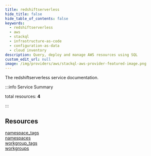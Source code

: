 ```yaml
---
title: redshiftserverless
hide_title: false
hide_table_of_contents: false
keywords:
  - redshiftserverless
  - aws
  - stackql
  - infrastructure-as-code
  - configuration-as-data
  - cloud inventory
description: Query, deploy and manage AWS resources using SQL
custom_edit_url: null
image: /img/providers/aws/stackql-aws-provider-featured-image.png
---
```


The redshiftserverless service documentation.

:::info Service Summary

<div class="row">
<div class="providerDocColumn">
<span>total resources:&nbsp;<b>4</b></span><br />
</div>
</div>

:::

## Resources
<div class="row">
<div class="providerDocColumn">
<a href="/providers/aws/redshiftserverless/namespace_tags/">namespace_tags</a><br />
<a href="/providers/aws/redshiftserverless/namespaces/">namespaces</a>
</div>
<div class="providerDocColumn">
<a href="/providers/aws/redshiftserverless/workgroup_tags/">workgroup_tags</a><br />
<a href="/providers/aws/redshiftserverless/workgroups/">workgroups</a>
</div>
</div>